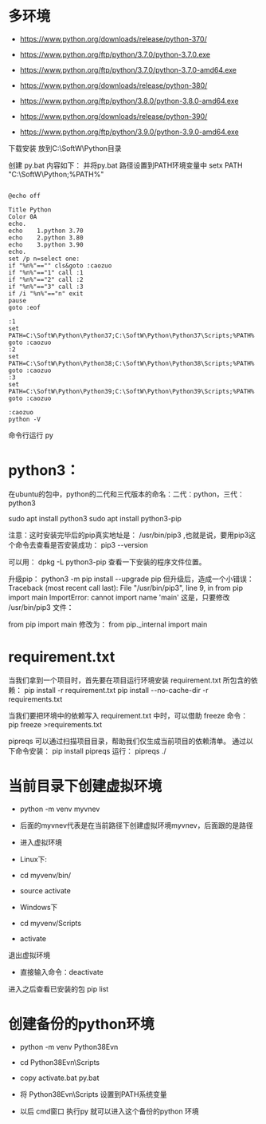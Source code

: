 # 多环境
- https://www.python.org/downloads/release/python-370/
- https://www.python.org/ftp/python/3.7.0/python-3.7.0.exe
- https://www.python.org/ftp/python/3.7.0/python-3.7.0-amd64.exe

- https://www.python.org/downloads/release/python-380/
- https://www.python.org/ftp/python/3.8.0/python-3.8.0-amd64.exe

- https://www.python.org/downloads/release/python-390/
- https://www.python.org/ftp/python/3.9.0/python-3.9.0-amd64.exe

下载安装 放到C:\SoftW\Python目录

创建 py.bat 内容如下：
并将py.bat 路径设置到PATH环境变量中
setx PATH "C:\SoftW\Python;%PATH%"

```shell

@echo off 

Title Python                                           
Color 0A    
echo.       
echo    1.python 3.70  
echo    2.python 3.80    
echo    3.python 3.90  
echo.
set /p n=select one: 
if "%n%"=="" cls&goto :caozuo 
if "%n%"=="1" call :1 
if "%n%"=="2" call :2 
if "%n%"=="3" call :3 
if /i "%n%"=="n" exit 
pause 
goto :eof 

:1 
set PATH=C:\SoftW\Python\Python37;C:\SoftW\Python\Python37\Scripts;%PATH%
goto :caozuo 
:2 
set PATH=C:\SoftW\Python\Python38;C:\SoftW\Python\Python38\Scripts;%PATH%
goto :caozuo 
:3 
set PATH=C:\SoftW\Python\Python39;C:\SoftW\Python\Python39\Scripts;%PATH%
goto :caozuo 

:caozuo 
python -V

```
命令行运行  py

# python3：
在ubuntu的包中，python的二代和三代版本的命名：二代：python，三代：python3

sudo apt install python3
sudo apt install python3-pip

注意：这时安装完毕后的pip真实地址是： /usr/bin/pip3 ,也就是说，要用pip3这个命令去查看是否安装成功： pip3 --version 

可以用： dpkg -L python3-pip 查看一下安装的程序文件位置。

升级pip：
python3 -m pip install --upgrade pip
但升级后，造成一个小错误：
Traceback (most recent call last):
  File "/usr/bin/pip3", line 9, in <module>
    from pip import main
ImportError: cannot import name 'main'
这是，只要修改 /usr/bin/pip3 文件：

from pip import main 修改为：
from pip._internal import main



# requirement.txt
当我们拿到一个项目时，首先要在项目运行环境安装 requirement.txt 所包含的依赖：
pip install -r requirement.txt
pip install --no-cache-dir -r requirements.txt

当我们要把环境中的依赖写入 requirement.txt 中时，可以借助 freeze 命令：
pip freeze >requirements.txt


pipreqs 可以通过扫描项目目录，帮助我们仅生成当前项目的依赖清单。
通过以下命令安装：
pip install pipreqs
运行：
pipreqs ./


#  当前目录下创建虚拟环境
- python -m venv myvnev
- 后面的myvnev代表是在当前路径下创建虚拟环境myvnev，后面跟的是路径
- 进入虚拟环境
- Linux下:
- cd myvenv/bin/
- source activate

- Windows下
- cd myvenv/Scripts
- activate

退出虚拟环境
- 直接输入命令：deactivate


进入之后查看已安装的包
pip list


# 创建备份的python环境
- python -m venv Python38Evn
- cd Python38Evn\Scripts
- copy activate.bat py.bat

- 将 Python38Evn\Scripts 设置到PATH系统变量
- 以后 cmd窗口 执行py 就可以进入这个备份的python 环境
